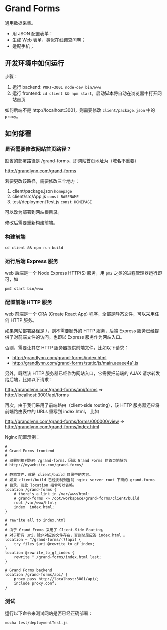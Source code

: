# Grand Forms

通用数据采集。

- 用 JSON 配置表单：
- 生成 Web 表单，类似在线调查问卷；
- 适配手机；

## 开发环境中如何运行

步骤：

1. 运行 backend: `PORT=3001 node-dev bin/www`
2. 运行 frontend: `cd client && npm start`，启动脚本将自动在浏览器中打开网站首页

如何后端不是 http://localhost:3001，则需要修改 `client/package.json` 中的 `proxy`。

## 如何部署

### 是否需要修改网站首页路径？

缺省的部署路径是 /grand-forms，即网站首页地址为（域名不重要）

http://grandlynn.com/grand-forms

若要更改该路径，需要修改三个地方：

1. client/package.json `homepage`
2. client/src/App.js `const BASENAME`
3. test/deploymentTest.js `const HOMEPAGE`

可以改为部署到网站根目录。

修改后需要重新构建前端。

### 构建前端

`cd client && npm run build`

### 运行后端 Express 服务

web 后端是一个 Node Express HTTP(S) 服务，用 `pm2` 之类的进程管理器运行即可，如

`pm2 start bin/www`

### 配置前端 HTTP 服务

web 前端是一个 CRA (Create React App) 程序，全部是静态文件，可以采用任何 HTTP 服务。

如果网站部署路径是 /，则不需要额外的 HTTP 服务，后端 Express 服务已经提供了对前端文件的访问。也即以
Express 服务作为网站入口。

否则，需要让其它 HTTP 服务器提供前端文件，比如以下请求：

- http://grandlynn.com/grand-forms/index.html
- http://grandlynn.com/grand-forms/static/js/main.aeaee4a1.js

另外，既然该 HTTP 服务器已经作为网站入口，它需要把前端的 AJAX 请求转发给后端，比如以下请求：

http://grandlynn.com/grand-forms/api/forms
=>
http://localhost:3001/api/forms

再次，由于我们采用了前端路由（client-side routing），该 HTTP 服务器还应将前端路由表中的 URLs 重写到 index.html，
比如

http://grandlynn.com/grand-forms/forms/000000/view
=>
http://grandlynn.com/grand-forms/index.html

Nginx 配置示例：

```
#
# Grand Forms frontend
#
# 部署到相对路径 /grand-forms，因此 Grand Forms 的首页地址为
# http://mywebsite.com/grand-forms/

# 静态文件，就是 client/build 目录中的内容。
# 如果 client/build 已经复制到当前 nginx server root 下面的 grand-forms
# 目录，则此 location 指令可以省略。
location /grand-forms {
    # there's a link in /var/www/html:
    # grand-forms -> /opt/workspace/grand-forms/client/build
    root /var/www/html;
    index  index.html;
}

# rewrite all to index.html
#
# 由于 Grand Froms 采用了 Client-Side Routing，
# 对于所有 uri，除非对应的文件存在，否则总是应答 index.html 。
location ~ ^/grand-forms/(?!api) {
    try_files $uri @rewrite_to_gf_index;
}
location @rewrite_to_gf_index {
    rewrite ^ /grand-forms/index.html last;
}

# Grand Forms backend
location /grand-forms/api/ {
    proxy_pass http://localhost:3001/api/;
    include proxy.conf;
}
```

### 测试

运行以下命令来测试网站是否已经正确部署：

`mocha test/deploymentTest.js`

